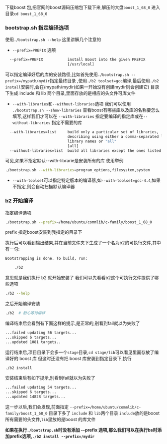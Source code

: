 下载boost 包,把官网的boost源码压缩包下载下来,解压的大盘`boost_1_68_0`
进入目录`cd boost_1_68_0`
### bootstrap.sh 指定编译选项
使用`./bootstrap.sh --help` 这里讲解几个注意的
* `--prefix=PREFIX` 选项
```bash
  --prefix=PREFIX           install Boost into the given PREFIX
                            [/usr/local]
```
可以指定编译好后的库的安装路径,比如首先使用`./bootstrap.sh --prefix=/mypath/mydir`指定最终目录 ,使用`./b2 toolset=gcc`编译,最后使用`./b2 install`安装时,会在/mypath/mydir(如果一开始没有创建mydir则会创建它) 目录下生成 include 和 lib 两个目录,里面存放的是相应的头文件可库文件

* `--with-libraries`和`--without-libraries`选项
   我们可以使用 `./bootstrap.sh --show-libraries` 查看boost有哪些库以及库的名称要怎么填写,这样我们才可以在 `--with-libraries` 指定要编译的指定库或在`--without-libraries` 指定不需要的库
```bash
  --with-libraries=list     build only a particular set of libraries,
                            describing using either a comma-separated list of
                            library names or "all"
                            [all]
  --without-libraries=list  build all libraries except the ones listed []
```
可见,如果不指定默认--with-librarie是安装所有的库
使用举例
```bash
./bootstrap.sh --with-libraries=program_options,filesystem,system
```

* `--with-toolset`可以指定特定版本的编译器,如`--with-toolset=gcc-4.4`,如果不指定,则会自动扫描默认编译器

### b2 开始编译
指定编译选项
```bash
./bootstrap.sh --prefix=/home/ubuntu/commlib/c-family/boost_1_68_0
```
prefix 指定boost安装到我指定的目录下

执行后可以看到输出结果,并在当前文件夹下生成了一个名为b2的可执行文件,其中有一句:
```bash
Bootstrapping is done. To build, run:

    ./b2
```
意思就是我们执行 b2 就开始安装了
我们可以先看看b2这个可执行文件提供了哪些选项
```bash
./b2 --help
```
之后开始编译安装
```bash
./b2  # 耐心等待编译
```
编译结束后会看到有下面这样的提示,是正常的,别看到fail就以为失败了
```bash
...failed updating 56 targets...
...skipped 6 targets...
...updated 1081 targets..
```

运行结束后,项目目录下会多一个`stage`目录,`cd stage/lib`可以看见里面存放了编译好的 boost 库
但这时还没有把 boost 库安装到指定目录下,执行
```bash
./b2 install
```

安装结束后有如下提示,别看到fail就以为失败了
```bash
...failed updating 54 targets...
...skipped 6 targets...
...updated 14828 targets...
```
这一步以后,我们会发现,前面指定 `--prefix=/home/ubuntu/commlib/c-family/boost_1_68_0` 目录下多了 `include` 和 `lib`两个目录
`include`放的是boost所有需要的头文件,`lib`里放的是boost 的库文件

**如果在执行`./bootstrap.sh`时没有添加 --prefix 选项,那么我们可以在执行bs时添加prefix选项,`./b2 install --prefix=/mydir`**
